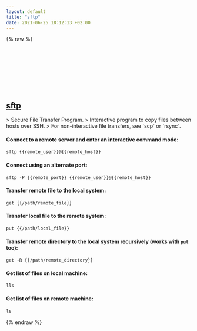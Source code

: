 ```yaml
---
layout: default
title: "sftp"
date: 2021-06-25 18:12:13 +02:00
---
```

{% raw %}
<h2 id="sftp">
  <a href="/en/common/sftp.html">sftp</a> <a href="#sftp"><svg class="icon">
    <use href="/assets/images/unicode_sprite.svg#link" />
  </svg></a>
</h2>
> Secure File Transfer Program.
> Interactive program to copy files between hosts over SSH.
> For non-interactive file transfers, see `scp` or `rsync`.

#### Connect to a remote server and enter an interactive command mode:
```shell
sftp {{remote_user}}@{{remote_host}}
```
#### Connect using an alternate port:
```shell
sftp -P {{remote_port}} {{remote_user}}@{{remote_host}}
```
#### Transfer remote file to the local system:
```shell
get {{/path/remote_file}}
```
#### Transfer local file to the remote system:
```shell
put {{/path/local_file}}
```
#### Transfer remote directory to the local system recursively (works with `put` too):
```shell
get -R {{/path/remote_directory}}
```
#### Get list of files on local machine:
```shell
lls
```
#### Get list of files on remote machine:
```shell
ls
```
{% endraw %}